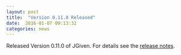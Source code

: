 ```yaml
---
layout: post
title:  "Version 0.11.0 Released"
date:  2016-01-07 09:13:32
categories: news
---
```


Released Version 0.11.0 of JGiven. For details see the [release notes](https://github.com/TNG/JGiven/releases/tag/v0.11.0).

[jgiven-gh]: https://github.com/TNG/JGiven
[jgiven]:    http://jgiven.org
